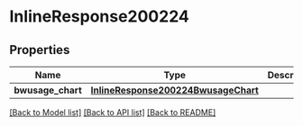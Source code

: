 # InlineResponse200224

## Properties
Name | Type | Description | Notes
------------ | ------------- | ------------- | -------------
**bwusage_chart** | [**InlineResponse200224BwusageChart**](InlineResponse200224BwusageChart.md) |  | [optional] 

[[Back to Model list]](../README.md#documentation-for-models) [[Back to API list]](../README.md#documentation-for-api-endpoints) [[Back to README]](../README.md)

